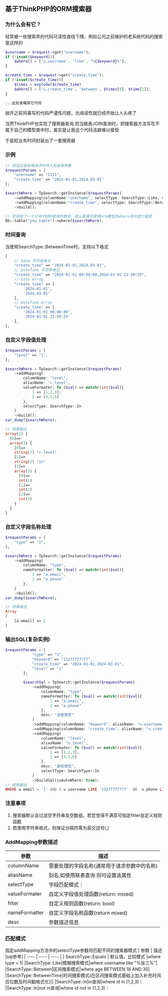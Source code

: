 ## 基于ThinkPHP的ORM搜索器


### 为什么会有它？
经常被一些搜索弄的代码可读性直线下降，例如公司之前维护的老系统代码的搜索是这样的

```php
$username = $request->get("username");
if (!isset($keyword)){
    $where[] = ['u.username', 'like', "%{$keyword}%"];
}

$create_time = $request->get("create_time");
if (!isset($create_time)){
    $times = explode($create_time)
    $where[] = ['u.create_time', 'between', $times[0], $time[1]];
}

...此处省略其它代码
```

抛开之前同事写的代码严谨性问题，光阅读性就已经开始让人头疼了

当然ThinkPHP也实现了搜索器查询,但当联表JOIN查询时，把搜索器方法写在不属于自己的模型类中时，属实是让我这个代码洁癖难以接受

于是趁业务时间封装出了一套搜索器

### 示例

```php
// 假设这是前端请求时传入的查询参数
$requestParams = [
    "username" => "1111",
    "create_time" => "2024-01-01,2024,03-01"
];

$searchWhere = TpSearch::getInstance($requestParams)
    ->addMapping(columnName:"username", selectType: SearchType::Like, desc: "用户名")
    ->addMapping(columnName:"create_time", selectType: SearchType::BetweenTime, desc: "创建时间")
    ->build();

// 您得到了一个可用于ORM查询的数组，那么直接可使用orm模型的where语句进行搜索
Db::table("you_table")->where($searchWhere);
```



### 时间查询
当使用SearchType::BetweenTime时，支持以下格式<br />
```php
[
    // Date 字符串格式
    "create_time" => "2024-01-01,2024,03-01",
    // DateTime 字符串格式
    "create_time" => "2024-01-01 00:00:00,2024-03-01 23:59:59",
    // Date Array
    "create_time" => [
        '2024-01-01',
        '2024,03-01'
    ],
    // DateTime Array
    "create_time" => [
        '2024-01-01 00:00:00',
        '2024-03-01 23:59:59'
    ],
];
```

### 自定义字段值处理
```php
$requestParams = [
    "level" => "1",
];

$searchWhere = TpSearch::getInstance($requestParams)
    ->addMapping(
        columnName: "level",
        aliasName: "c.level",
        valueFormater: fn ($val) => match((int)$val){
            1 => [1,2,3],
            2 => [4,5,6]
        },
        selectType: SearchType::In
    )
    ->build();
var_dump($searchWhere);

// 结果输出
array(1) {
  [0]=>
  array(3) {
    [0]=>
    string(7) "c.level"
    [1]=>
    string(2) "in"
    [2]=>
    array(3) {
      [0]=>
      int(1)
      [1]=>
      int(2)
      [2]=>
      int(3)
    }
  }
}
```

### 自定义字段名称处理
```php
$requestParams = [
    "type" => "1",
];

$searchWhere = TpSearch::getInstance($requestParams)
    ->addMapping(
        columnName: "type",
        nameFormatter: fn ($val) => match((int)$val){
            1 => "a.email",
            2 => "a.phone"
        },
    )
    ->build();
var_dump($searchWhere);

// 结果输出
Array
(
    [a.email] => 1
)
```

### 输出SQL(复杂实例)
```php
$requestParams = [
            "type" => "1",
            "keyword" => "13277777777",
            "create_time" => "2024-01-01,2024-03-01",
            "level" => "1"
        ];

        $searchSql = TpSearch::getInstance($requestParams)
            ->addMapping(
                columnName: "type",
                nameFormatter: fn ($val) => match((int)$val){
                    1 => "a.email",
                    2 => "a.phone"
                },
                desc: "注册类型"
            )
            ->addMapping(columnName: "keyword", aliasName: "u.username|u.phone|u.account", selectType: SearchType::Like,desc: "关键信息")
            ->addMapping(columnName: "create_time", aliasName: "u.create_time", selectType: SearchType::BetweenTime, desc: "用户创建时间")
            ->addMapping(
                columnName: "level",
                aliasName: "u.level",
                valueFormater: fn ($val) => match((int)$val){
                    1 => [1,2,3],
                    2 => [4,5,6]
                },
                desc: "身份类型",
                selectType: SearchType::In
            )
            ->buildSql(isAutoWhere: true);
// 结果输出
WHERE a.email = '1' AND ( u.username LIKE '13277777777'  OR  u.phone LIKE '13277777777'  OR  u.account LIKE '13277777777' ) AND u.create_time BETWEEN 1704067200 AND 1709337599 AND u.level IN (1,2,3)

```


### 注意事项
1. 搜索器默认会过滤空字符串及空数组，若您觉得不满意可指定filter自定义规则函数
2. 若使用字符串格式，则保证分隔符需为英文逗号(,)

### AddMapping参数描述

|  参数   | 描述  |
|  ----  | ----  |
|  columnName   | 需要处理的字段名称(通常用于请求参数中的名称)  |
|  aliasName|别名,如使用联表查询 则可设置该属性|
|  selectType|字段匹配模式｜
|valueFormater|自定义字段值处理函数(return: mixed)|
|filter|自定义规则函数(return: bool)
|nameFormatter|自定义字段名称函数(return mixed)|
|desc|参数描述信息|

### 匹配模式
指定addMapping方法中的selectType参数将匹配不同的搜索器模式
|  参数   | 描述  |sql参考|
|  ----  | ----  | ---- |
|  SearchType::Equals   | 默认值，比较模式  |where type = 1|
|SearchType::Like|模糊搜索模式|where username like "%张三%"|
|SearchType::Between|区间搜索模式|where age BETWEEN 18 AND 30|
|SearchType::BetweenTime|时间搜索模式(在区间搜索模式基础上加入补充时间后位数及时间戳格式化)||
|SearchType::In|in查询|where id in (1,2,3)｜
|SearchType::In|not in查询|where id not in (1,2,3)｜
